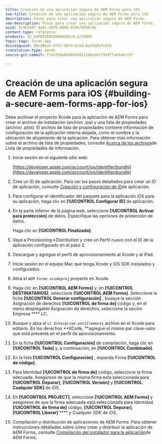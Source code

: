 ```yaml
---
title: Creación de una aplicación segura de AEM Forms para iOS
seo-title: Creación de una aplicación segura de AEM Forms para iOS
description: Pasos para crear una aplicación segura de AEM Forms.
seo-description: Pasos para crear una aplicación segura de AEM Forms.
uuid: 6c4b160f-4d0c-4976-9609-9196795b6c8e
content-type: reference
products: SG_EXPERIENCEMANAGER/6.4/FORMS
topic-tags: forms-app
discoiquuid: 90cd8ba5-4f47-4074-bc54-6a7bb8afe256
translation-type: tm+mt
source-git-commit: f13d358a6508da5813186ed61f959f7a84e6c19f

---
```



# Creación de una aplicación segura de AEM Forms para iOS {#building-a-secure-aem-forms-app-for-ios}

Debe archivar el proyecto Xcode para la aplicación de AEM Forms para crear el archivo de instalación (archivo .ipa) y una lista de propiedades (archivo .plist). El archivo de lista de propiedades contiene información de configuración de la aplicación interna alojada, como el nombre y la ubicación de alojamiento de la aplicación. Para obtener más información sobre el archivo de lista de propiedades, consulte [Acerca de los archivos](https://developer.apple.com/library/ios/#documentation/general/Reference/InfoPlistKeyReference/Articles/AboutInformationPropertyListFiles.html)de Lista de propiedades de información.

1. Inicie sesión en el siguiente sitio web:

   [https://developer.apple.com/account/ios/identifier/bundle](https://developer.apple.com/account/ios/identifier/bundle)

1. Cree un ID de aplicación. Para ver los pasos detallados para crear un ID de aplicación, consulte [Creación y configuración de ID](https://developer.apple.com/library/ios/documentation/IDEs/Conceptual/AppDistributionGuide/MaintainingProfiles/MaintainingProfiles.html)de aplicación.
1. Para configurar el identificador del paquete para la aplicación iOS para su aplicación, haga clic en **[!UICONTROL Configurar ID]** de aplicación.
1. En la parte inferior de la página web, seleccione **[!UICONTROL Activar para protección]** de datos. Especifique las opciones de protección de datos.

   Haga clic en **[!UICONTROL Finalizado]**.

1. Vaya a Provisioning->Distribution y cree un Perfil nuevo con el ID de la aplicación configurado en el paso 3.
1. Descargue y agregue el perfil de aprovisionamiento al Xcode y al iPad.
1. Inicie sesión en el equipo Mac que tenga Xcode y iOS SDK instalados y configurados.
1. Abra el `AEM Forms.xcodeproj` proyecto en Xcode.
1. Haga clic en **[!UICONTROL AEM Forms]** y, en **[!UICONTROL DESTINATARIOS]**, seleccione **[!UICONTROL AEM Forms]**. Seleccione la ficha **[!UICONTROL Generar configuración]** , busque la sección Asignación de derechos **[!UICONTROL de firma de]** código y, en el menú desplegable Asignación de derechos, seleccione la opción Empresa **** LC.
1. Busque y abra el `LC Enterprise.entitlements` archivo en el Xcode para editarlo. En los derechos **XCode, **agregue el mismo par clave-valor que está presente en el perfil de aprovisionamiento.
1. En la ficha **[!UICONTROL Configuración]** de compilación, haga clic en **[!UICONTROL Todo]** y, a continuación, en **[!UICONTROL Combinado]**.
1. En la lista **[!UICONTROL Configuración]** , expanda Firma **[!UICONTROL de código]**.
1. Para Identidad **[!UICONTROL de firma de]** código, seleccione la firma adecuada. Asegúrese de que la misma firma está seleccionada para **[!UICONTROL Depurar]**, **[!UICONTROL Versión]** y **[!UICONTROL Cualquier SDK]** de iOS.
1. En **[!UICONTROL PROJECT]**, seleccione **[!UICONTROL AEM Forms]** y asegúrese de que la firma adecuada está seleccionada para Identidad **[!UICONTROL de firma de]** código, **[!UICONTROL Depurar]**, **[!UICONTROL Liberar]** **** y Cualquier SDK de iOS.
1. Compilación y distribución de aplicaciones de AEM Forms. Para obtener instrucciones detalladas sobre cómo crear y distribuir la aplicación de AEM Forms, consulte [Compilación del instalador para la aplicación](/help/forms/using/setup-xcode-project-build-installer.md#main-pars-text-12)de AEM Forms.
